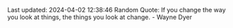 Last updated: 2024-04-02 12:38:46
Random Quote: If you change the way you look at things, the things you look at change. - Wayne Dyer
